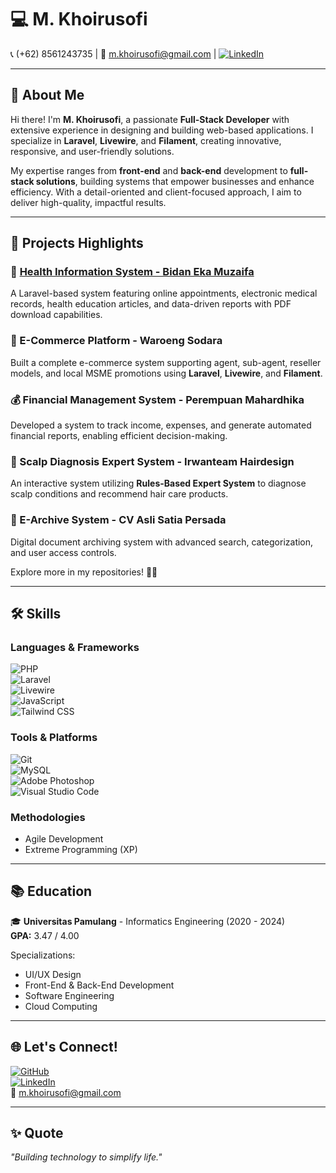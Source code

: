# 💻 M. Khoirusofi  
📞 (+62) 8561243735 | 📧 m.khoirusofi@gmail.com | [![LinkedIn](https://img.shields.io/badge/LinkedIn-Profile-blue?logo=linkedin)](https://linkedin.com/in/khoirusofi/)  

---

## 👋 About Me  
Hi there! I'm **M. Khoirusofi**, a passionate **Full-Stack Developer** with extensive experience in designing and building web-based applications. I specialize in **Laravel**, **Livewire**, and **Filament**, creating innovative, responsive, and user-friendly solutions.  

My expertise ranges from **front-end** and **back-end** development to **full-stack solutions**, building systems that empower businesses and enhance efficiency. With a detail-oriented and client-focused approach, I aim to deliver high-quality, impactful results.  

---

## 🚀 Projects Highlights  

### 🏥 [Health Information System - Bidan Eka Muzaifa](https://bidaneka.com/)  
A Laravel-based system featuring online appointments, electronic medical records, health education articles, and data-driven reports with PDF download capabilities.  

### 🛒 E-Commerce Platform - Waroeng Sodara  
Built a complete e-commerce system supporting agent, sub-agent, reseller models, and local MSME promotions using **Laravel**, **Livewire**, and **Filament**.  

### 💰 Financial Management System - Perempuan Mahardhika  
Developed a system to track income, expenses, and generate automated financial reports, enabling efficient decision-making.  

### 🧴 Scalp Diagnosis Expert System - Irwanteam Hairdesign  
An interactive system utilizing **Rules-Based Expert System** to diagnose scalp conditions and recommend hair care products.  

### 📂 E-Archive System - CV Asli Satia Persada  
Digital document archiving system with advanced search, categorization, and user access controls.  

Explore more in my repositories! 👨‍💻  

---

## 🛠️ Skills  

### **Languages & Frameworks**  
![PHP](https://img.shields.io/badge/PHP-777BB4?style=flat&logo=php&logoColor=white)  
![Laravel](https://img.shields.io/badge/Laravel-FF2D20?style=flat&logo=laravel&logoColor=white)  
![Livewire](https://img.shields.io/badge/Livewire-4E56A6?style=flat&logo=livewire&logoColor=white)  
![JavaScript](https://img.shields.io/badge/JavaScript-F7DF1E?style=flat&logo=javascript&logoColor=black)  
![Tailwind CSS](https://img.shields.io/badge/TailwindCSS-06B6D4?style=flat&logo=tailwind-css&logoColor=white)  

### **Tools & Platforms**  
![Git](https://img.shields.io/badge/Git-F05032?style=flat&logo=git&logoColor=white)  
![MySQL](https://img.shields.io/badge/MySQL-4479A1?style=flat&logo=mysql&logoColor=white)  
![Adobe Photoshop](https://img.shields.io/badge/Adobe%20Photoshop-31A8FF?style=flat&logo=adobephotoshop&logoColor=white)  
![Visual Studio Code](https://img.shields.io/badge/VS%20Code-007ACC?style=flat&logo=visualstudiocode&logoColor=white)  

### **Methodologies**  
- Agile Development  
- Extreme Programming (XP)  

---

## 📚 Education  
🎓 **Universitas Pamulang** - Informatics Engineering (2020 - 2024)  
**GPA:** 3.47 / 4.00  

Specializations:  
- UI/UX Design  
- Front-End & Back-End Development  
- Software Engineering  
- Cloud Computing  

---

## 🌐 Let's Connect!  
[![GitHub](https://img.shields.io/badge/GitHub-MKhoirusofi-black?style=flat&logo=github&logoColor=white)](https://github.com/)  
[![LinkedIn](https://img.shields.io/badge/LinkedIn-Profile-blue?style=flat&logo=linkedin)](https://linkedin.com/in/khoirusofi/)  
📧 m.khoirusofi@gmail.com  

---

## ✨ Quote  
_"Building technology to simplify life."_  

